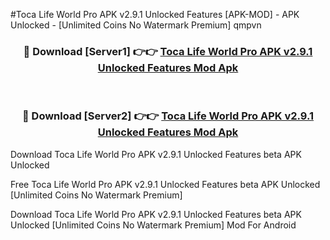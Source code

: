 #Toca Life World Pro APK v2.9.1 Unlocked Features [APK-MOD] - APK Unlocked - [Unlimited Coins No Watermark Premium] qmpvn



<div align="center">

<h3>🔴 Download [Server1] 👉👉 <a href="https://momento.my/?title=Toca_Life_World_Pro_APK_v2.9.1_Unlocked_Features">Toca Life World Pro APK v2.9.1 Unlocked Features Mod Apk</a></h3><br>

<h3>🔴 Download [Server2] 👉👉 <a href="https://momento.my/?title=Toca_Life_World_Pro_APK_v2.9.1_Unlocked_Features">Toca Life World Pro APK v2.9.1 Unlocked Features Mod Apk</a></h3>
</div>



Download Toca Life World Pro APK v2.9.1 Unlocked Features beta APK Unlocked

Free Toca Life World Pro APK v2.9.1 Unlocked Features beta APK Unlocked [Unlimited Coins No Watermark Premium]

Download Toca Life World Pro APK v2.9.1 Unlocked Features beta APK Unlocked [Unlimited Coins No Watermark Premium] Mod For Android
